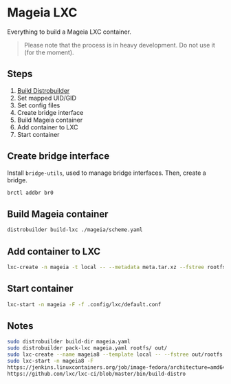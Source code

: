 # Mageia LXC
Everything to build a Mageia LXC container.

> Please note that the process is in heavy development. Do not use it (for the moment).

## Steps
1. [Build Distrobuilder](https://github.com/lxc/distrobuilder#installing-from-source)
2. Set mapped UID/GID
3. Set config files
4. Create bridge interface
5. Build Mageia container
6. Add container to LXC
7. Start container

## Create bridge interface
Install `bridge-utils`, used to manage bridge interfaces.
Then, create a bridge. 
```Bash
brctl addbr br0
```

## Build Mageia container
```Bash
distrobuilder build-lxc ./mageia/scheme.yaml
```

## Add container to LXC
```Bash
lxc-create -n mageia -t local -- --metadata meta.tar.xz --fstree rootfs.tar.xz
```

## Start container
```Bash
lxc-start -n mageia -F -f .config/lxc/default.conf
```

## Notes
```Bash
sudo distrobuilder build-dir mageia.yaml
sudo distrobuilder pack-lxc mageia.yaml rootfs/ out/
sudo lxc-create --name mageia8 --template local -- --fstree out/rootfs.tar.xz --metadata out/meta.tar.xz
sudo lxc-start -n mageia8 -F
https://jenkins.linuxcontainers.org/job/image-fedora/architecture=amd64,release=37,variant=default/lastBuild/
https://github.com/lxc/lxc-ci/blob/master/bin/build-distro
```
